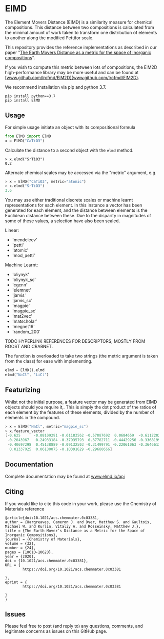 # ElMD

The Element Movers Distance (ElMD) is a similarity measure for chemical compositions. This distance between two compositions is calculated from the minimal amount of work taken to transform one distribution of elements to another along the modified Pettifor scale. 

This repository provides the reference implementations as described in our paper "[The Earth Movers Distance as a metric for the space of inorganic compositions](https://chemrxiv.org/articles/preprint/The_Earth_Mover_s_Distance_as_a_Metric_for_the_Space_of_Inorganic_Compositions/12777566)". 

If you wish to compute this metric between lots of compositions, the ElM2D high-performance library may be more useful and can be found at [www.github.com/lrcfmd/ElM2D](www.github.com/lrcfmd/ElM2D).

We recommend installation via pip and python 3.7.

```
pip install python==3.7
pip install ElMD
```

## Usage
For simple usage initiate an object with its compositional formula

```python
from ElMD import ElMD
x = ElMD("CaTiO3")
```

Calculate the distance to a second object with the `elmd` method. 

```
> x.elmd("SrTiO3")
0.2
```

Alternate chemical scales may be accessed via the "metric" argument, e.g.

```python
> x = ElMD("CaTiO3", metric="atomic")
> x.elmd("SrTiO3")
3.6
```
You may use either traditional discrete scales or machine learnt representations for each element. In this instance a vector has been generated for each element, and the distance between elements is the Euclidean distance between these. Due to the disparity in magnitudes of some of these values, a selection have also been scaled.

Linear:
- 'mendeleev'
- 'petti'
- 'atomic'
- 'mod_petti'

Machine Learnt:
- 'oliynyk' 
- 'oliynyk_sc'
- 'cgcnn' 
- 'elemnet' 
- 'jarvis' 
- 'jarvis_sc' 
- 'magpie' 
- 'magpie_sc' 
- 'mat2vec' 
- 'matscholar' 
- 'megnet16' 
- 'random_200'

TODO HYPERLINK REFERENCES FOR DESCRIPTORS, MOSTLY FROM ROOST AND CRABNET.

The function is overloaded to take two strings (the metric argument is taken from the class) for ease with implementing.

```python
elmd = ElMD().elmd
elmd("NaCl", "LiCl")
```

## Featurizing
Whilst not the initial purpose, a feature vector may be generated from ElMD objects should you require it,. This is simply the dot product of the ratios of each element by the features of these elements, divided by the number of elements in the compound.

```python
> x = ElMD("NaCl", metric="magpie_sc")
> x.feature_vector
[-0.625      -0.08109291 -0.61183562 -0.57087692  0.0684659  -0.61122024
 -0.2043967   0.24933184 -0.37935793  0.37782711 -0.44429256 -0.33681995
 -0.40697298  0.45138889 -0.09132503 -0.31499791 -0.22061063 -0.36466139
  0.01337025  0.06100075 -0.10391629 -0.29680666]
```

## Documentation

Complete documentation may be found at www.elmd.io/api


## Citing

If you would like to cite this code in your work, please use the Chemistry of Materials reference

```
@article{doi:10.1021/acs.chemmater.0c03381,
author = {Hargreaves, Cameron J. and Dyer, Matthew S. and Gaultois, Michael W. and Kurlin, Vitaliy A. and Rosseinsky, Matthew J.},
title = {The Earth Mover’s Distance as a Metric for the Space of Inorganic Compositions},
journal = {Chemistry of Materials},
volume = {32},
number = {24},
pages = {10610-10620},
year = {2020},
doi = {10.1021/acs.chemmater.0c03381},
URL = { 
        https://doi.org/10.1021/acs.chemmater.0c03381
    
},
eprint = { 
        https://doi.org/10.1021/acs.chemmater.0c03381
    
}
}
```

## Issues

Please feel free to post (and reply to) any questions, comments, and legitimate concerns as issues on this GitHub page.